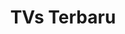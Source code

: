 ---
title: "TVs Terbaru"
keywords:
- Batch TV Anime Download
- TV Batch
- Anime TV
- Download TV Batch Anime
- Sub Indo Batch TV Lengkap
---